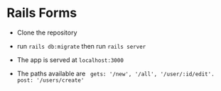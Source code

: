 # Rails Forms

* Clone the repository

* run `rails db:migrate` then run `rails server`

* The app is served at `localhost:3000`


* The paths available are ` gets: '/new', '/all', '/user/:id/edit'. post: '/users/create'`
